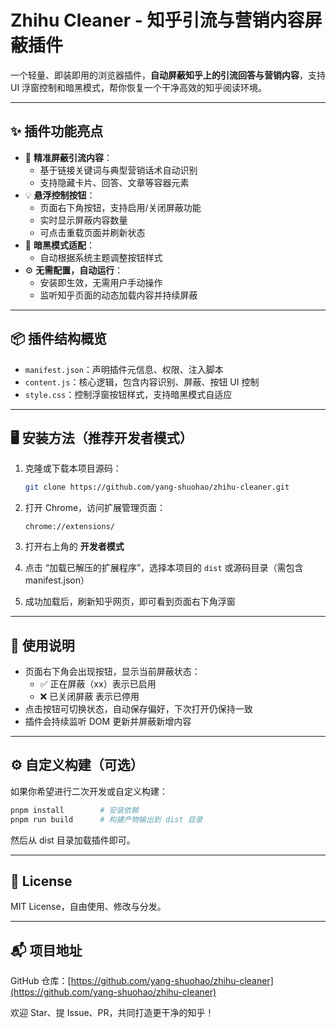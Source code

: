 # Zhihu Cleaner - 知乎引流与营销内容屏蔽插件

一个轻量、即装即用的浏览器插件，**自动屏蔽知乎上的引流回答与营销内容**，支持 UI 浮窗控制和暗黑模式，帮你恢复一个干净高效的知乎阅读环境。

---

## ✨ 插件功能亮点

- 🚫 **精准屏蔽引流内容**：
  - 基于链接关键词与典型营销话术自动识别
  - 支持隐藏卡片、回答、文章等容器元素
- 💡 **悬浮控制按钮**：
  - 页面右下角按钮，支持启用/关闭屏蔽功能
  - 实时显示屏蔽内容数量
  - 可点击重载页面并刷新状态
- 🌙 **暗黑模式适配**：
  - 自动根据系统主题调整按钮样式
- ⚙️ **无需配置，自动运行**：
  - 安装即生效，无需用户手动操作
  - 监听知乎页面的动态加载内容并持续屏蔽

---

## 📦 插件结构概览

- `manifest.json`：声明插件元信息、权限、注入脚本
- `content.js`：核心逻辑，包含内容识别、屏蔽、按钮 UI 控制
- `style.css`：控制浮窗按钮样式，支持暗黑模式自适应

---

## 🖥️ 安装方法（推荐开发者模式）

1. 克隆或下载本项目源码：

   ```bash
   git clone https://github.com/yang-shuohao/zhihu-cleaner.git
   ```

2. 打开 Chrome，访问扩展管理页面：

   ```
   chrome://extensions/
   ```

3. 打开右上角的 **开发者模式**

4. 点击 “加载已解压的扩展程序”，选择本项目的 `dist` 或源码目录（需包含 manifest.json）

5. 成功加载后，刷新知乎网页，即可看到页面右下角浮窗

---

## 🧪 使用说明

- 页面右下角会出现按钮，显示当前屏蔽状态：
  - ✅ 正在屏蔽（xx）表示已启用
  - ❌ 已关闭屏蔽 表示已停用
- 点击按钮可切换状态，自动保存偏好，下次打开仍保持一致
- 插件会持续监听 DOM 更新并屏蔽新增内容

---

## ⚙️ 自定义构建（可选）

如果你希望进行二次开发或自定义构建：

```bash
pnpm install        # 安装依赖
pnpm run build      # 构建产物输出到 dist 目录
```

然后从 dist 目录加载插件即可。

---

## 📄 License

MIT License，自由使用、修改与分发。

---

## 📬 项目地址

GitHub 仓库：[https://github.com/yang-shuohao/zhihu-cleaner](https://github.com/yang-shuohao/zhihu-cleaner)

欢迎 Star、提 Issue、PR，共同打造更干净的知乎！